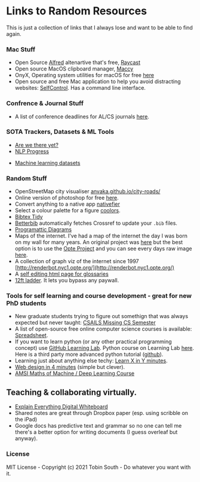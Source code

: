 # Links to Random Resources
This is just a collection of links that I always lose and want to be able to find again. 

### Mac Stuff
* Open Source [Alfred](https://www.alfredapp.com) altenartive that's free, [Raycast](https://www.raycast.com)
* Open source MacOS clipboard manager, [Maccy](https://github.com/p0deje/Maccy)
* OnyX, Operating system utilities for macOS for free [here](https://www.titanium-software.fr/en/applications.html)
* Open source and free Mac application to help you avoid distracting websites: [SelfControl](https://selfcontrolapp.com). Has a command line interface.


### Confrence & Journal Stuff
* A list of conference deadlines for AL/CS journals [here](aideadlin.es).

### SOTA Trackers, Datasets & ML Tools
- [Are we there yet?](http://rodrigob.github.io/are_we_there_yet/build/)
- [NLP Progress](http://nlpprogress.com/)
* [Machine learning datasets](https://www.datasetlist.com/)


### Random Stuff
* OpenStreetMap city visualiser [anvaka.github.io/city-roads/](https://anvaka.github.io/city-roads/)
* Online version of photoshop for free [here](https://www.photopea.com/).
* Convert anything to a native app [nativefier](https://github.com/nativefier/nativefier)
* Select a colour palette for a figure [coolors](https://coolors.co/).
* [Bibtex Tidy](https://flamingtempura.github.io/bibtex-tidy/)
* [Betterbib](https://github.com/nschloe/betterbib) automatically fetches Crossref to update your `.bib` files.
* [Programattic Diagrams](https://github.com/mermaid-js/mermaid/blob/develop/docs/Tutorials.md)
* Maps of the internet. I've had a map of the internet the day I was born on my wall for many years. An original project was [here](https://web.archive.org/web/20060106055420/http://research.lumeta.com/ches/map/) but the best option is to use the [Opte Project](https://www.opte.org/the-internet) and you can see every days raw image [here](http://renderbot.nyc1.opte.org).
* A collection of graph viz of the internet since 1997 [http://renderbot.nyc1.opte.org/](http://renderbot.nyc1.opte.org/)
* A [self editing html page for glossaries](https://glossary.page/template/)
* [12ft ladder](https://12ft.io). It lets you bypass any paywall.


### Tools for self learning and course development - great for new PhD students
* New graduate students trying to figure out somethign that was always expected but never taught: [CSAILS Missing CS Semester](https://missing.csail.mit.edu/)
* A list of open-source free online computer science courses is available: [Spreadsheet](https://docs.google.com/spreadsheets/d/1BD8BJJUNaX63m2QmySWMGDp71nx4W4MyyiIBlfMoN3Q/htmlview).
* If you want to learn python (or any other practical programming concept) use [GitHub Learning Lab](https://lab.github.com/). Python course on Learning Lab [here](https://lab.github.com/everydeveloper/introduction-to-python). Here is a third party more advanced python tutorial ([github](https://github.com/Akuli/python-tutorial)).
* Learning just about anything else techy: [Learn X in Y minutes](https://learnxinyminutes.com/).
* [Web design in 4 minutes](https://jgthms.com/web-design-in-4-minutes) (simple but clever).
* [AMSI Maths of Machine / Deep Learning Course](https://deeplearningmath.org/)


## Teaching & collaborating virtually.
* [Explain Everything Digital Whiteboard](explaineverything.com)
* Shared notes are great through Dropbox paper (esp. using scribble on the iPad) 
* Google docs has predictive text and grammar so no one can tell me there's a better option for writing documents (I guess overleaf but anyway). 


### License
MIT License - Copyright (c) 2021 Tobin South - Do whatever you want with it.
